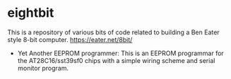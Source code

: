# eightbit

This is a repository of various bits of code related to building a Ben Eater style 8-bit computer.
https://eater.net/8bit/

- Yet Another EEPROM programmer:  This is an EEPROM programmar for the AT28C16/sst39sf0 chips with a simple wiring scheme and serial monitor program.

